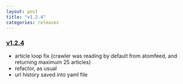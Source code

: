 ```yaml
---
layout: post
title: "v1.2.4"
categories: releases
---
```


### [v1.2.4](https://github.com/bohdanbobrowski/blog2epub/releases/tag/v1.2.4)

- article loop fix (crawler was reading by default from atomfeed, and returning maximum 25 articles)
- refactor, as usual
- url history saved into yaml file